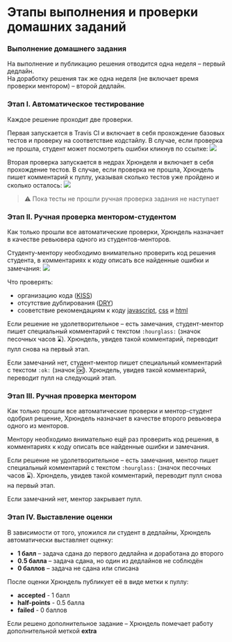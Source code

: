 # Этапы выполнения и проверки домашних заданий

### Выполнение домашнего задания

На выполнение и публикацию решения отводится одна неделя – первый дедлайн.  
На доработку решения так же одна неделя (не включает время проверки ментором) – второй дедлайн.

### Этап I. Автоматическое тестирование

Каждое решение проходит две проверки.

Первая запускается в Travis CI и включает в себя прохождение базовых тестов
и проверку на соответствие кодстайлу. В случае, если проверка не прошла,
студент может посмотреть ошибки кликнув по ссылке:
![](screenshot)

Вторая проверка запускается в недрах Хрюнделя и включает в себя прохождение тестов.
В случае, если проверка не прошла, Хрюндель пишет комментарий к пуллу, указывая
сколько тестов уже пройдено и сколько осталось:
![](https://cloud.githubusercontent.com/assets/4534405/18875931/2b592b7a-84e1-11e6-8978-a730bcebc5e0.png)

> :warning: Пока тесты не прошли ручная проверка задания не наступает

### Этап II. Ручная проверка ментором-студентом

Как только прошли все автоматические проверки, Хрюндель назначает в качестве
ревьювера одного из студентов-менторов.

Студенту-ментору необходимо внимательно проверить код решения студента,
в комментариях к коду описать все найденные ошибки и замечания:
![](https://cloud.githubusercontent.com/assets/4534405/18876714/2b318c5c-84e4-11e6-87f9-cc9e4cab4bad.png)

Что проверять:
- организацию кода ([KISS](https://ru.wikipedia.org/wiki/KISS_(%D0%BF%D1%80%D0%B8%D0%BD%D1%86%D0%B8%D0%BF)))
- отсутствие дублирования ([DRY](https://ru.wikipedia.org/wiki/Don%E2%80%99t_repeat_yourself))
- сооветствие рекомендациям к коду [javascript](https://github.com/urfu-2016/guides-js), [css](https://github.com/urfu-2016/guides-css) и [html](https://github.com/urfu-2016/guides-html)

Если решение не удолетворительное – есть замечания,
студент-ментор пишет специальный комментарий с текстом `:hourglass:`
(значок песочных часов :hourglass:).
Хрюндель, увидев такой комментарий, переводит пулл снова на первый этап.

Если замечаний нет, студент-ментор пишет специальный комментарий с текстом `:ok:`
(значок :ok:). Хрюндель, увидев такой комментарий, переводит пулл на следующий этап.

### Этап III. Ручная проверка ментором

Как только прошли все автоматические проверки и ментор-студент одобрил решение,
Хрюндель назначает в качестве второго ревьювера одного из менторов.

Ментору необходимо внимательно ещё раз проверить код решения,
в комментариях к коду описать все найденные ошибки и замечания.

Если решение не удолетворительное – есть замечания,
ментор пишет специальный комментарий с текстом `:hourglass:`
(значок песочных часов :hourglass:). Хрюндель, увидев такой комментарий,
переводит пулл снова на первый этап.

Если замечаний нет, ментор закрывает пулл.

### Этап IV. Выставление оценки

В зависимости от того, уложился ли студент в дедлайны, Хрюндель автоматически
выставляет оценку:

- **1 балл** – задача сдана до первого дедлайна и доработана до второго
- **0.5 балла** – задача сдана, но один из дедлайнов не соблюдён
- **0 баллов** – задача не сдана или списана

После оценки Хрюндель публикует её в виде метки к пуллу:
- **accepted** - 1 балл
- **half-points** - 0.5 балла
- **failed** - 0 баллов

Если решено дополнительное задание – Хрюндель помечает работу дополнительной меткой **extra**
